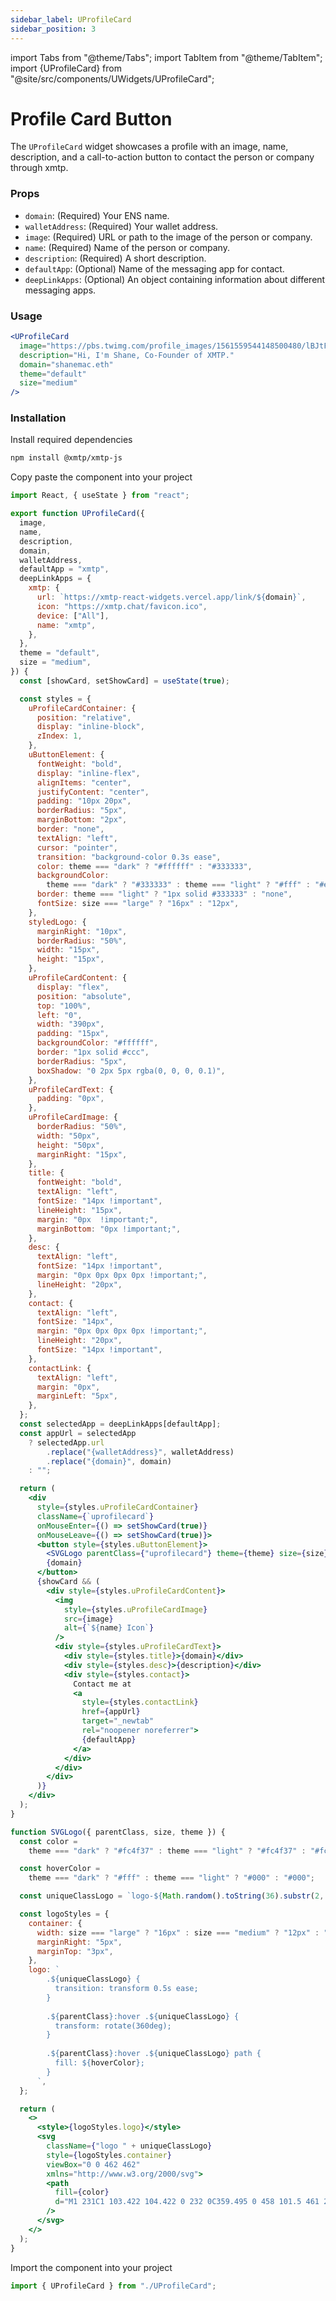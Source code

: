 ```yaml
---
sidebar_label: UProfileCard
sidebar_position: 3
---
```


import Tabs from "@theme/Tabs";
import TabItem from "@theme/TabItem";
import {UProfileCard} from "@site/src/components/UWidgets/UProfileCard";

# Profile Card Button

The `UProfileCard` widget showcases a profile with an image, name, description, and a call-to-action button to contact the person or company through xmtp.

<div className="widget-container">
<UProfileCard
  image="https://pbs.twimg.com/profile_images/1561559544148500480/lBJtF9DK_400x400.jpg"
  description="Hi, I'm Shane, Co-Founder of XMTP."
  domain="shanemac.eth"
  theme="default"
  size="medium"
/>
</div>

### Props

- `domain`: (Required) Your ENS name.
- `walletAddress`: (Required) Your wallet address.
- `image`: (Required) URL or path to the image of the person or company.
- `name`: (Required) Name of the person or company.
- `description`: (Required) A short description.
- `defaultApp`: (Optional) Name of the messaging app for contact.
- `deepLinkApps`: (Optional) An object containing information about different messaging apps.

### Usage

```jsx
<UProfileCard
  image="https://pbs.twimg.com/profile_images/1561559544148500480/lBJtF9DK_400x400.jpg"
  description="Hi, I'm Shane, Co-Founder of XMTP."
  domain="shanemac.eth"
  theme="default"
  size="medium"
/>
```

### Installation

Install required dependencies

```bash
npm install @xmtp/xmtp-js
```

Copy paste the component into your project

<Tabs >
<TabItem value="index" label="UProfileCard.js">

```jsx
import React, { useState } from "react";

export function UProfileCard({
  image,
  name,
  description,
  domain,
  walletAddress,
  defaultApp = "xmtp",
  deepLinkApps = {
    xmtp: {
      url: `https://xmtp-react-widgets.vercel.app/link/${domain}`,
      icon: "https://xmtp.chat/favicon.ico",
      device: ["All"],
      name: "xmtp",
    },
  },
  theme = "default",
  size = "medium",
}) {
  const [showCard, setShowCard] = useState(true);

  const styles = {
    uProfileCardContainer: {
      position: "relative",
      display: "inline-block",
      zIndex: 1,
    },
    uButtonElement: {
      fontWeight: "bold",
      display: "inline-flex",
      alignItems: "center",
      justifyContent: "center",
      padding: "10px 20px",
      borderRadius: "5px",
      marginBottom: "2px",
      border: "none",
      textAlign: "left",
      cursor: "pointer",
      transition: "background-color 0.3s ease",
      color: theme === "dark" ? "#ffffff" : "#333333",
      backgroundColor:
        theme === "dark" ? "#333333" : theme === "light" ? "#fff" : "#ededed",
      border: theme === "light" ? "1px solid #333333" : "none",
      fontSize: size === "large" ? "16px" : "12px",
    },
    styledLogo: {
      marginRight: "10px",
      borderRadius: "50%",
      width: "15px",
      height: "15px",
    },
    uProfileCardContent: {
      display: "flex",
      position: "absolute",
      top: "100%",
      left: "0",
      width: "390px",
      padding: "15px",
      backgroundColor: "#ffffff",
      border: "1px solid #ccc",
      borderRadius: "5px",
      boxShadow: "0 2px 5px rgba(0, 0, 0, 0.1)",
    },
    uProfileCardText: {
      padding: "0px",
    },
    uProfileCardImage: {
      borderRadius: "50%",
      width: "50px",
      height: "50px",
      marginRight: "15px",
    },
    title: {
      fontWeight: "bold",
      textAlign: "left",
      fontSize: "14px !important",
      lineHeight: "15px",
      margin: "0px  !important;",
      marginBottom: "0px !important;",
    },
    desc: {
      textAlign: "left",
      fontSize: "14px !important",
      margin: "0px 0px 0px 0px !important;",
      lineHeight: "20px",
    },
    contact: {
      textAlign: "left",
      fontSize: "14px",
      margin: "0px 0px 0px 0px !important;",
      lineHeight: "20px",
      fontSize: "14px !important",
    },
    contactLink: {
      textAlign: "left",
      margin: "0px",
      marginLeft: "5px",
    },
  };
  const selectedApp = deepLinkApps[defaultApp];
  const appUrl = selectedApp
    ? selectedApp.url
        .replace("{walletAddress}", walletAddress)
        .replace("{domain}", domain)
    : "";

  return (
    <div
      style={styles.uProfileCardContainer}
      className={`uprofilecard`}
      onMouseEnter={() => setShowCard(true)}
      onMouseLeave={() => setShowCard(true)}>
      <button style={styles.uButtonElement}>
        <SVGLogo parentClass={"uprofilecard"} theme={theme} size={size} />
        {domain}
      </button>
      {showCard && (
        <div style={styles.uProfileCardContent}>
          <img
            style={styles.uProfileCardImage}
            src={image}
            alt={`${name} Icon`}
          />
          <div style={styles.uProfileCardText}>
            <div style={styles.title}>{domain}</div>
            <div style={styles.desc}>{description}</div>
            <div style={styles.contact}>
              Contact me at
              <a
                style={styles.contactLink}
                href={appUrl}
                target="_newtab"
                rel="noopener noreferrer">
                {defaultApp}
              </a>
            </div>
          </div>
        </div>
      )}
    </div>
  );
}

function SVGLogo({ parentClass, size, theme }) {
  const color =
    theme === "dark" ? "#fc4f37" : theme === "light" ? "#fc4f37" : "#fc4f37";

  const hoverColor =
    theme === "dark" ? "#fff" : theme === "light" ? "#000" : "#000";

  const uniqueClassLogo = `logo-${Math.random().toString(36).substr(2, 9)}`;

  const logoStyles = {
    container: {
      width: size === "large" ? "16px" : size === "medium" ? "12px" : "15px",
      marginRight: "5px",
      marginTop: "3px",
    },
    logo: `
        .${uniqueClassLogo} {
          transition: transform 0.5s ease;
        }
  
        .${parentClass}:hover .${uniqueClassLogo} {
          transform: rotate(360deg);
        }
  
        .${parentClass}:hover .${uniqueClassLogo} path {
          fill: ${hoverColor};
        }
      `,
  };

  return (
    <>
      <style>{logoStyles.logo}</style>
      <svg
        className={"logo " + uniqueClassLogo}
        style={logoStyles.container}
        viewBox="0 0 462 462"
        xmlns="http://www.w3.org/2000/svg">
        <path
          fill={color}
          d="M1 231C1 103.422 104.422 0 232 0C359.495 0 458 101.5 461 230C461 271 447 305.5 412 338C382.424 365.464 332 369.5 295.003 349C268.597 333.767 248.246 301.326 231 277.5L199 326.5H130L195 229.997L132 135H203L231.5 184L259.5 135H331L266 230C266 230 297 277.5 314 296C331 314.5 362 315 382 295C403.989 273.011 408.912 255.502 409 230C409.343 131.294 330.941 52 232 52C133.141 52 53 132.141 53 231C53 329.859 133.141 410 232 410C245.674 410 258.781 408.851 271.5 406L283.5 456.5C265.401 460.558 249.778 462 232 462C104.422 462 1 358.578 1 231Z"
        />
      </svg>
    </>
  );
}
```

</TabItem>
</Tabs>

Import the component into your project

```jsx
import { UProfileCard } from "./UProfileCard";
```
